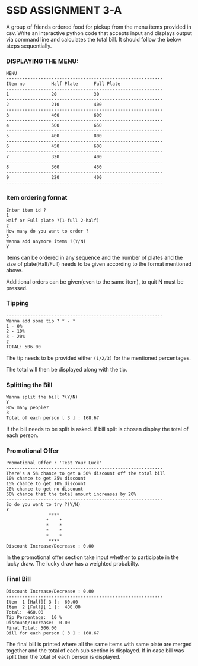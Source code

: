 # SSD ASSIGNMENT 3-A
A group of friends ordered food for pickup from the menu items provided in csv. Write an interactive 
python code that accepts input and displays output via command line and calculates the total bill. It should follow the below steps sequentially.


### DISPLAYING THE MENU:
```
MENU
-----------------------------------------------------------
Item no          Half Plate      Full Plate
-----------------------------------------------------------
1                20              30
-----------------------------------------------------------
2                210             400
-----------------------------------------------------------
3                460             600
-----------------------------------------------------------
4                500             650
-----------------------------------------------------------
5                400             800
-----------------------------------------------------------
6                450             600
-----------------------------------------------------------
7                320             400
-----------------------------------------------------------
8                360             450
-----------------------------------------------------------
9                220             400
-----------------------------------------------------------
```
### Item ordering format
```
Enter item id ?
1
Half or Full plate ?(1-full 2-half)
2
How many do you want to order ?
3
Wanna add anymore items ?(Y/N)
Y 
```
Items can be ordered in any sequence and the number of plates and the size of plate(Half/Full) needs to be given according to the format mentioned above.

Additional orders can be given(even to the same item), to quit N must be pressed.

### Tipping
```
-----------------------------------------------------------
Wanna add some tip ? * - * 
1 - 0%
2 - 10%
3 - 20%
2
TOTAL: 506.00
```
The tip needs to be provided either `(1/2/3)` for the mentioned percentages.

The total will then be displayed along with the tip.

### Splitting the Bill
```
Wanna split the bill ?(Y/N)
Y
How many people?
3
Total of each person [ 3 ] : 168.67
```
If the bill needs to be split is asked. If bill split is chosen display the total of each person.
### Promotional Offer
```
Promotional Offer : 'Test Your Luck'
-----------------------------------------------------------
There’s a 5% chance to get a 50% discount off the total bill
10% chance to get 25% discount
15% chance to get 10% discount
20% chance to get no discount
50% chance that the total amount increases by 20%
-----------------------------------------------------------
So do you want to try ?(Y/N)
Y
                **** 
               *    *
               *    *
               *    *
               *    *
                **** 
Discount Increase/Decrease : 0.00
```
In the promotional offer section take input whether to participate in the lucky draw.
The lucky draw has a weighted probabilty.
### Final Bill
```
Discount Increase/Decrease : 0.00
-----------------------------------------------------------
Item  1 [Half][ 3 ]:  60.00
Item  2 [Full][ 1 ]:  400.00
Total:  460.00
Tip Percentage:  10 %
Discount/Increase:  0.00
Final Total: 506.00
Bill for each person [ 3 ] : 168.67
```
The final bill is printed where all the same items with same plate are merged together and the total of each sub section is displayed.
If in case bill was split then the total of each person is displayed.